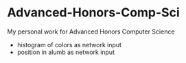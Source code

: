 # Advanced-Honors-Comp-Sci
My personal work for Advanced Honors Computer Science

- histogram of colors as network input
- position in alumb as network input